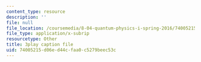 ```yaml
---
content_type: resource
description: ''
file: null
file_location: /coursemedia/8-04-quantum-physics-i-spring-2016/74005215d06ed44cfaa0c5279beec53c_EdRkQmmq7vk.srt
file_type: application/x-subrip
resourcetype: Other
title: 3play caption file
uid: 74005215-d06e-d44c-faa0-c5279beec53c
---
```

